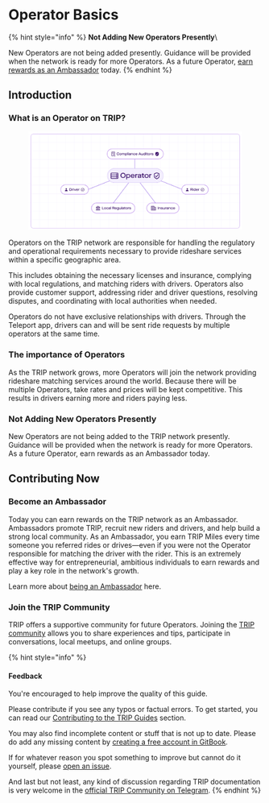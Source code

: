 # Operator Basics

{% hint style="info" %}
**Not Adding New Operators Presently**\


New Operators are not being added presently. Guidance will be provided when the network is ready for more Operators. As a future Operator, [earn rewards as an Ambassador](../ambassadors/basics.md) today.
{% endhint %}

## Introduction

### What is an Operator on TRIP?

<figure><img src="../.gitbook/assets/image (8).png" alt=""><figcaption></figcaption></figure>

Operators on the TRIP network are responsible for handling the regulatory and operational requirements necessary to provide rideshare services within a specific geographic area.&#x20;

This includes obtaining the necessary licenses and insurance, complying with local regulations, and matching riders with drivers. Operators also provide customer support, addressing rider and driver questions, resolving disputes, and coordinating with local authorities when needed.

Operators do not have exclusive relationships with drivers. Through the Teleport app, drivers can and will be sent ride requests by multiple operators at the same time.

### The importance of Operators

As the TRIP network grows, more Operators will join the network providing rideshare matching services around the world. Because there will be multiple Operators, take rates and prices will be kept competitive. This results in drivers earning more and riders paying less.

### Not Adding New Operators Presently

New Operators are not being added to the TRIP network presently. Guidance will be provided when the network is ready for more Operators. As a future Operator, earn rewards as an Ambassador today.

## Contributing Now

### Become an Ambassador

Today you can earn rewards on the TRIP network as an Ambassador. Ambassadors promote TRIP, recruit new riders and drivers, and help build a strong local community. As an Ambassador, you earn TRIP Miles every time someone you referred rides or drives—even if you were not the Operator responsible for matching the driver with the rider. This is an extremely effective way for entrepreneurial, ambitious individuals to earn rewards and play a key role in the network's growth.&#x20;

Learn more about [being an Ambassador](../ambassadors/basics.md) here.

### Join the TRIP Community

TRIP offers a supportive community for future Operators. Joining the [TRIP community](https://trip.dev/chat) allows you to share experiences and tips, participate in conversations, local meetups, and online groups.

{% hint style="info" %}
#### Feedback

You're encouraged to help improve the quality of this guide.

Please contribute if you see any typos or factual errors. To get started, you can read our [Contributing to the TRIP Guides](../contributing/contributing-to-trip.md) section.

You may also find incomplete content or stuff that is not up to date. Please do add any missing content by [creating a free account in GitBook](https://app.gitbook.com/invite/0WSd8UiSeH2xhfJrSbUr/YFiygcuBiy7oN3WJyDRs).

If for whatever reason you spot something to improve but cannot do it yourself, please [open an issue](https://github.com/TeleportXYZ/TRIP-Guides/issues/).

And last but not least, any kind of discussion regarding TRIP documentation is very welcome in the [official TRIP Community on Telegram](https://trip.dev/chat).
{% endhint %}
